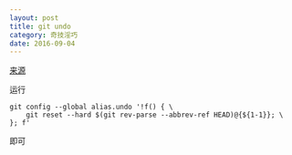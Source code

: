 ```yaml
---
layout: post
title: git undo
category: 奇技淫巧
date: 2016-09-04
---
```


[来源](http://megakemp.com/2016/08/25/git-undo/)


运行

```shell
git config --global alias.undo '!f() { \
    git reset --hard $(git rev-parse --abbrev-ref HEAD)@{${1-1}}; \
}; f'
```

即可
